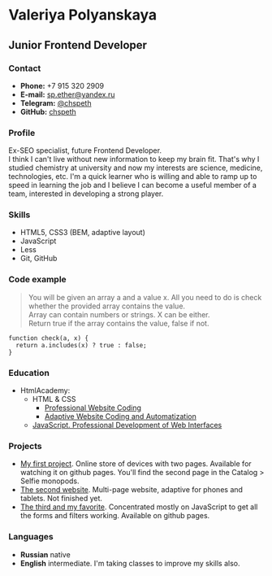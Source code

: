 # Valeriya Polyanskaya
## Junior Frontend Developer

### Contact
* **Phone:** +7 915 320 2909
* **E-mail:** sp.ether@yandex.ru
* **Telegram:** [@chspeth](https://t.me/chspeth)
* **GitHub:** [chspeth](https://github.com/chspeth)

### Profile
Ex-SEO specialist, future Frontend Developer.<br>
I think I can't live without new information to keep my brain fit. That's why I studied chemistry at university and now my interests are science, medicine, technologies, etc. I'm a quick learner who is willing and able to ramp up to speed in learning the job and I believe I can become a useful member of a team, interested in developing a strong player.

### Skills
* HTML5, CSS3 (BEM, adaptive layout)
* JavaScript
* Less
* Git, GitHub

### Code example
> You will be given an array a and a value x. All you need to do is check whether the provided array contains the value.<br>Array can contain numbers or strings. X can be either.<br>Return true if the array contains the value, false if not.

```
function check(a, x) {
  return a.includes(x) ? true : false;
}
```

### Education
* HtmlAcademy:
    + HTML & CSS
        - [Professional Website Coding](https://drive.google.com/file/d/1_Jw03-owwEaIGT6AIAVKKeYJE7YehkXg/view?usp=sharing)
        - [Adaptive Website Coding and Automatization](https://drive.google.com/file/d/1mMgMyGl1JfDCPuzZ9yuDmx-n8Y6_WCmE/view?usp=sharing)
    + [JavaScript. Professional Development of Web Interfaces](https://drive.google.com/file/d/1UYMALDD2NSbz1fKPFsbnBo-QOxuKh-UW/view?usp=sharing)

### Projects
* [My first project](https://github.com/chspeth/605741-device-32). Online store of devices with two pages. Available for watching it on github pages. You'll find the second page in the Catalog > Selfie monopods.
* [The second website](https://github.com/chspeth/605741-cat-energy-24). Multi-page website, adaptive for phones and tablets. Not finished yet.
* [The third and my favorite](https://github.com/chspeth/605741-keksobooking-25). Concentrated mostly on JavaScript to get all the forms and filters working. Available on github pages.

### Languages
* **Russian** native
* **English** intermediate. I'm taking classes to improve my skills also. 